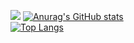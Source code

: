 ![](https://komarev.com/ghpvc/?username=Elias-Traunbauer)
[![Anurag's GitHub stats](https://github-readme-stats.vercel.app/api?username=Elias-Traunbauer&theme=dark&show_icons=true)](https://github.com/anuraghazra/github-readme-stats)
<br>
[![Top Langs](https://github-readme-stats.vercel.app/api/top-langs/?username=Elias-Traunbauer&theme=dark&langs_count=9&hide=SSL,GLSL,ShaderLab,HLSL,Smalltalk)](https://github.com/anuraghazra/github-readme-stats)
